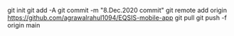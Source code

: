 git init
git add -A
git commit -m "8.Dec.2020 commit"
git remote add origin https://github.com/agrawalrahul1094/EQSIS-mobile-app
git pull
git push -f origin main
